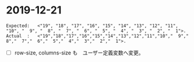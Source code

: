 ﻿# 2019-12-21

```
Expected:	<"19", "18", "17", "16", "15", "14", "13", "12", "11", "10", "  9", "  8", "  7", "  6", "  5", "  4", "  3", "  2", "  1">.
Actual	:	<"19","18","17","16","15","14","13","12","11","10","  9","  8","  7","  6","  5","  4","  3","  2","  1">. 
```

* [ ] row-size, columns-size も　ユーザー定義変数へ変更。
